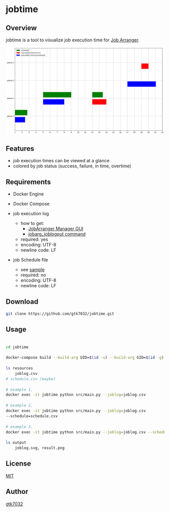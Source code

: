 # jobtime

## Overview

jobtime is a tool to visualize job execution time for [Job Arranger](https://www.jobarranger.info/jaz/top.html).

![](output/joblog.svg)

## Features
- job execution times can be viewed at a glance
- colored by job status (success, failure, in time, overtime)

## Requirements
- Docker Engine
- Docker Compose
- job execution log  
    - how to get: 
        - [JobArranger Manager GUI](https://www.jobarranger.info/document/doku.php?id=4.0:operation:management:08file)
        - [jobarg_joblogput command](https://www.jobarranger.info/jaz/operation-manual_2.0/10external-joblogput.html)
    - required: yes
    - encoding: UTF-8
    - newline code: LF
    
- job Schedule file
    - see [sample](resources/schedule.csv)
    - required: no
    - encoding: UTF-8
    - newline code: LF

## Download

```bash
git clone https://github.com/gtk7032/jobtime.git
```

## Usage

```bash

cd jobtime

docker-compose build --build-arg UID=$(id -u) --build-arg GID=$(id -g)

ls resources
    joblog.csv
# schedule.csv (maybe)

# example 1.
docker exec -it jobtime python src/main.py --joblog=joblog.csv 

# example 2.
docker exec -it jobtime python src/main.py --joblog=joblog.csv 
--schedule=schedule.csv

# example 3.
docker exec -it jobtime python src/main.py --joblog=joblog.csv --schedule=schedule.csv --output=result.png

ls output
    joblog.svg, result.png

```
## License
[MIT](https://choosealicense.com/licenses/mit/)

## Author
[gtk7032](https://github.com/gtk7032)